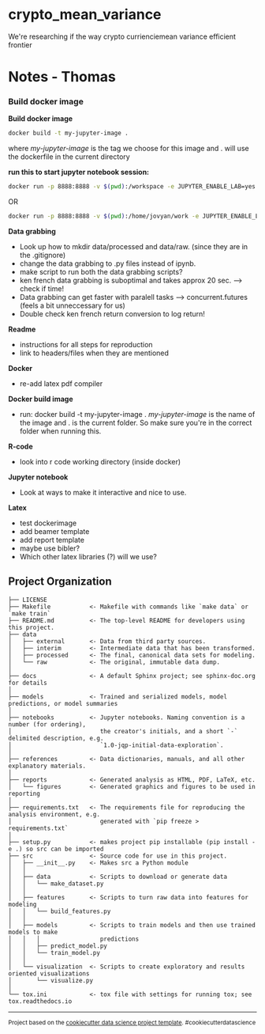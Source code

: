 crypto_mean_variance
==============================

We're researching if the way crypto currienciemean variance efficient frontier

# Notes - Thomas
### Build docker image

**Build docker image**
```bash
docker build -t my-jupyter-image .
```
where *my-jupyter-image* is the tag we choose for this image and . will use the dockerfile in the current directory


**run this to start jupyter notebook session:**
```bash
docker run -p 8888:8888 -v $(pwd):/workspace -e JUPYTER_ENABLE_LAB=yes -w /workspace -e JUPYTER_TOKEN='' my-jupyter-image
```

OR

```bash
docker run -p 8888:8888 -v $(pwd):/home/jovyan/work -e JUPYTER_ENABLE_LAB=yes my-jupyter-image
```


**Data grabbing**
* Look up how to mkdir data/processed and data/raw. (since they are in the .gitignore)
* change the data grabbing to .py files instead of ipynb.
* make script to run both the data grabbing scripts?
* ken french data grabbing is suboptimal and takes approx 20 sec. --> check if time!
 * Data grabbing can get faster with paralell tasks --> concurrent.futures (feels a bit unneccessary for us)
* Double check ken french return conversion to log return!


**Readme**
* instructions for all steps for reproduction
* link to headers/files when they are mentioned

**Docker**
* re-add latex pdf compiler 

**Docker build image**
* run: docker build -t my-jupyter-image .
*my-jupyter-image* is the name of the image and . is the current folder. So make sure you're in the correct folder when running this. 

**R-code**
 * look into r code working directory (inside docker)

**Jupyter notebook**
* Look at ways to make it interactive and nice to use. 

**Latex**
* test dockerimage
* add beamer template
* add report template
 * maybe use bibler?
 * Which other latex libraries (?) will we use? 




Project Organization
------------

    ├── LICENSE
    ├── Makefile           <- Makefile with commands like `make data` or `make train`
    ├── README.md          <- The top-level README for developers using this project.
    ├── data
    │   ├── external       <- Data from third party sources.
    │   ├── interim        <- Intermediate data that has been transformed.
    │   ├── processed      <- The final, canonical data sets for modeling.
    │   └── raw            <- The original, immutable data dump.
    │
    ├── docs               <- A default Sphinx project; see sphinx-doc.org for details
    │
    ├── models             <- Trained and serialized models, model predictions, or model summaries
    │
    ├── notebooks          <- Jupyter notebooks. Naming convention is a number (for ordering),
    │                         the creator's initials, and a short `-` delimited description, e.g.
    │                         `1.0-jqp-initial-data-exploration`.
    │
    ├── references         <- Data dictionaries, manuals, and all other explanatory materials.
    │
    ├── reports            <- Generated analysis as HTML, PDF, LaTeX, etc.
    │   └── figures        <- Generated graphics and figures to be used in reporting
    │
    ├── requirements.txt   <- The requirements file for reproducing the analysis environment, e.g.
    │                         generated with `pip freeze > requirements.txt`
    │
    ├── setup.py           <- makes project pip installable (pip install -e .) so src can be imported
    ├── src                <- Source code for use in this project.
    │   ├── __init__.py    <- Makes src a Python module
    │   │
    │   ├── data           <- Scripts to download or generate data
    │   │   └── make_dataset.py
    │   │
    │   ├── features       <- Scripts to turn raw data into features for modeling
    │   │   └── build_features.py
    │   │
    │   ├── models         <- Scripts to train models and then use trained models to make
    │   │   │                 predictions
    │   │   ├── predict_model.py
    │   │   └── train_model.py
    │   │
    │   └── visualization  <- Scripts to create exploratory and results oriented visualizations
    │       └── visualize.py
    │
    └── tox.ini            <- tox file with settings for running tox; see tox.readthedocs.io


--------


<p><small>Project based on the <a target="_blank" href="https://drivendata.github.io/cookiecutter-data-science/">cookiecutter data science project template</a>. #cookiecutterdatascience</small></p>


